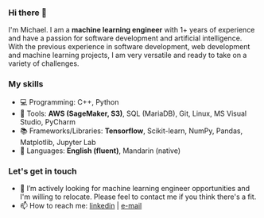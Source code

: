 ### Hi there :raising_hand:

I'm Michael. I am a **machine learning engineer** with 1+ years of experience and have a passion for software development and artificial intelligence. With the previous experience in software development, web development and machine learning projects, I am very versatile and ready to take on a variety of challenges.

### My skills
- :computer: Programming: C++, Python
- :wrench: Tools: **AWS (SageMaker, S3)**, SQL (MariaDB), Git, Linux, MS Visual Studio, PyCharm
- :books: Frameworks/Libraries: **Tensorflow**, Scikit-learn, NumPy, Pandas, Matplotlib, Jupyter Lab
- :speech_balloon: Languages: **English (fluent)**, Mandarin (native)

### Let's get in touch
- :eyes: I’m actively looking for machine learning engineer opportunities and I'm willing to relocate. Please feel to contact me if you think there's a fit.
- 📫 How to reach me: [linkedin](https://www.linkedin.com/in/jinbo-huang/) | [e-mail](mailto:jbh@jinbohuang.com)

<!--
**jinbo-huang/jinbo-huang** is a ✨ _special_ ✨ repository because its `README.md` (this file) appears on your GitHub profile.

Here are some ideas to get you started:

- 🔭 I’m currently working on ...
- 🌱 I’m currently learning ...
- 👯 I’m looking to collaborate on ...
- 🤔 I’m looking for help with ...
- 💬 Ask me about ...

- 😄 Pronouns: ...
- ⚡ Fun fact: ...
-->
